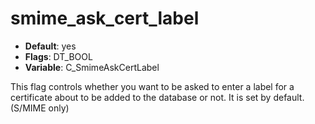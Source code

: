 # smime_ask_cert_label

- **Default**: yes
- **Flags**: DT_BOOL
- **Variable**: C_SmimeAskCertLabel

This flag controls whether you want to be asked to enter a label
for a certificate about to be added to the database or not. It is
set by default.
(S/MIME only)
